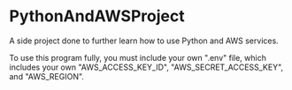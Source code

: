 # PythonAndAWSProject
A side project done to further learn how to use Python and AWS services.

To use this program fully, you must include your own ".env" file, which includes your own "AWS_ACCESS_KEY_ID", "AWS_SECRET_ACCESS_KEY", and "AWS_REGION".
